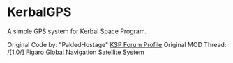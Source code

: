 # KerbalGPS
A simple GPS system for Kerbal Space Program.

Original Code by: "PakledHostage"
[KSP Forum Profile](http://forum.kerbalspaceprogram.com/index.php?/profile/8059-pakledhostage/)
Original MOD Thread: 
[/[1.0/] Figaro Global Navigation Satellite System](http://forum.kerbalspaceprogram.com/index.php?/topic/22673-10-figaro-global-navigation-satellite-system-launch-a-working-gps-system/)

